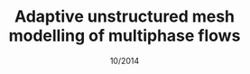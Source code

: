---
title: Adaptive unstructured mesh modelling of multiphase flows
authors: Z. Xie, D. Pavlidis, <strong>J.R. Percival</strong>, J.L.M.A. Gomes, C.C. Pain and O.K. Matar
journal: International Journal of Multiphase Flow
paper-url: http://www.sciencedirect.com/science/article/pii/S0301932214001438
date: 10/2014
---
